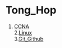 # Tong_Hop
1. <a href="https://github.com/nthung98/Tong_Hop_Note/tree/master/CCNA">CCNA<a/> </br>
2.<a href="https://github.com/nthung98/Tong_Hop_Note/tree/master/Linux">Linux<a/> </br>
3.<a href="https://github.com/nthung98/Tong_Hop_Note/tree/master/Git_Github">Git_Github<a/> </br>
